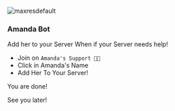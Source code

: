 ![maxresdefault](https://github.com/AmandaKellyBot/-AmandaKelly/assets/148704333/cd708efe-e4dc-4715-8e56-cc47352fdcfb)
### Amanda Bot
Add her to your Server When if your Server needs help!

- Join on `Amanda's Support 🌇🌆`
- Click in Amanda's Name
- Add Her To Your Server!


You are done!


See you later!
